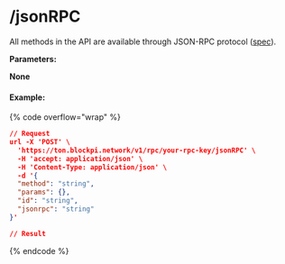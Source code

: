 # /jsonRPC

All methods in the API are available through JSON-RPC protocol ([spec](https://www.jsonrpc.org/specification)).



**Parameters:**

**None**

#### Example:

{% code overflow="wrap" %}
```json
// Request
url -X 'POST' \
  'https://ton.blockpi.network/v1/rpc/your-rpc-key/jsonRPC' \
  -H 'accept: application/json' \
  -H 'Content-Type: application/json' \
  -d '{
  "method": "string",
  "params": {},
  "id": "string",
  "jsonrpc": "string"
}'

// Result

```
{% endcode %}
